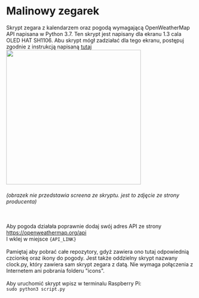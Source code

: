 # Malinowy zegarek
Skrypt zegara z kalendarzem oraz pogodą wymagającą OpenWeatherMap API napisana w Python 3.7.
Ten skrypt jest napisany dla ekranu 1.3 cala OLED HAT SH1106.
Abu skrypt mógł zadziałać dla tego ekranu, postępuj zgodnie z instrukcją napisaną [tutaj](https://www.waveshare.com/w/upload/4/46/1.3inch_OLED_HAT_User_Manual_EN.pdf)<br>
<img src="https://www.waveshare.com/media/catalog/product/cache/1/image/800x800/9df78eab33525d08d6e5fb8d27136e95/1/_/1.3inch-oled-hat-3_2.jpg" width=360px />
<br>
###### (obrazek nie przedstawia screena ze skryptu. jest to zdjęcie ze strony producenta)
<br>Aby pogoda działała poprawnie dodaj swój adres API ze strony 
<br>https://openweathermap.org/api
<br>I wklej w miejsce `{API_LINK}`
<br><br>Pamiętaj aby pobrać całe repozytory, gdyż zawiera ono tutaj odpowiednią czcionkę oraz ikony do pogody. Jest także oddzielny skrypt nazwany clock.py, który zawiera sam skrypt zegara z datą. Nie wymaga połączenia z Internetem ani pobrania folderu "icons".
<br><br>Aby uruchomić skrypt wpisz w terminalu Raspberry Pi:
<br>
`sudo python3 script.py`
